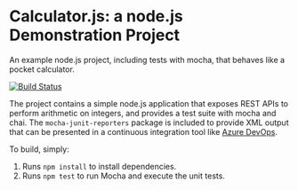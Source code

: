 Calculator.js: a node.js Demonstration Project
==============================================
An example node.js project, including tests with mocha, that behaves like
a pocket calculator.

[![Build Status](https://dev.azure.com/juancarlosep/Integrating%20External%20Source%20Control%20with%20Azure%20Pipelines/_apis/build/status/juancarlosespinoza.calculator?branchName=refs%2Fpull%2F1%2Fmerge)](https://dev.azure.com/juancarlosep/Integrating%20External%20Source%20Control%20with%20Azure%20Pipelines/_build/latest?definitionId=6&branchName=refs%2Fpull%2F1%2Fmerge)

The project contains a simple node.js application that exposes REST APIs
to perform arithmetic on integers, and provides a test suite with mocha
and chai.  The `mocha-junit-reporters` package is included to provide XML
output that can be presented in a continuous integration tool like
[Azure DevOps](https://azure.com/devops).

To build, simply:

1. Runs `npm install` to install dependencies.
2. Runs `npm test` to run Mocha and execute the unit tests.

